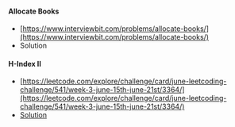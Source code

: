 #### Allocate Books
- [https://www.interviewbit.com/problems/allocate-books/](https://www.interviewbit.com/problems/allocate-books/)
- Solution

#### H-Index II
- [https://leetcode.com/explore/challenge/card/june-leetcoding-challenge/541/week-3-june-15th-june-21st/3364/](https://leetcode.com/explore/challenge/card/june-leetcoding-challenge/541/week-3-june-15th-june-21st/3364/)
- [Solution](https://github.com/Omanshu840/Competitive-Programming/blob/master/LeetCode/June-Challenge/hIndex2.cpp)
